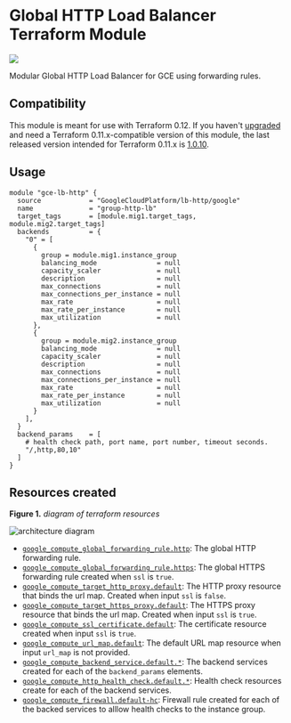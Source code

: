 # Global HTTP Load Balancer Terraform Module

<a href="https://concourse-tf.gcp.solutions/teams/main/pipelines/tf-lb-http-regression" target="_blank">
<img src="https://concourse-tf.gcp.solutions/api/v1/teams/main/pipelines/tf-lb-http-regression/badge" /></a>

Modular Global HTTP Load Balancer for GCE using forwarding rules.

## Compatibility

This module is meant for use with Terraform 0.12. If you haven't [upgraded](https://www.terraform.io/upgrade-guides/0-12.html) and 
need a Terraform 0.11.x-compatible version of this module, the last released version intended for Terraform 0.11.x is
[1.0.10](https://registry.terraform.io/modules/GoogleCloudPlatform/lb-http/google/1.0.10).

## Usage

```HCL
module "gce-lb-http" {
  source            = "GoogleCloudPlatform/lb-http/google"
  name              = "group-http-lb"
  target_tags       = [module.mig1.target_tags, module.mig2.target_tags]
  backends          = {
    "0" = [
      {
        group = module.mig1.instance_group
        balancing_mode               = null
        capacity_scaler              = null
        description                  = null
        max_connections              = null
        max_connections_per_instance = null
        max_rate                     = null
        max_rate_per_instance        = null
        max_utilization              = null
      },
      {
        group = module.mig2.instance_group
        balancing_mode               = null
        capacity_scaler              = null
        description                  = null
        max_connections              = null
        max_connections_per_instance = null
        max_rate                     = null
        max_rate_per_instance        = null
        max_utilization              = null
      }
    ],
  }
  backend_params    = [
    # health check path, port name, port number, timeout seconds.
    "/,http,80,10"
  ]
}
```

## Resources created

**Figure 1.** *diagram of terraform resources*

![architecture diagram](https://raw.githubusercontent.com/GoogleCloudPlatform/terraform-google-lb-http/master/diagram.png)

- [`google_compute_global_forwarding_rule.http`](https://www.terraform.io/docs/providers/google/r/compute_global_forwarding_rule.html): The global HTTP forwarding rule.
- [`google_compute_global_forwarding_rule.https`](https://www.terraform.io/docs/providers/google/r/compute_global_forwarding_rule.html): The global HTTPS forwarding rule created when `ssl` is `true`.
- [`google_compute_target_http_proxy.default`](https://www.terraform.io/docs/providers/google/r/compute_target_http_proxy.html): The HTTP proxy resource that binds the url map. Created when input `ssl` is `false`.
- [`google_compute_target_https_proxy.default`](https://www.terraform.io/docs/providers/google/r/compute_target_https_proxy.html): The HTTPS proxy resource that binds the url map. Created when input `ssl` is `true`.
- [`google_compute_ssl_certificate.default`](https://www.terraform.io/docs/providers/google/r/compute_ssl_certificate.html): The certificate resource created when input `ssl` is `true`. 
- [`google_compute_url_map.default`](https://www.terraform.io/docs/providers/google/r/compute_url_map.html): The default URL map resource when input `url_map` is not provided.
- [`google_compute_backend_service.default.*`](https://www.terraform.io/docs/providers/google/r/compute_backend_service.html): The backend services created for each of the `backend_params` elements.
- [`google_compute_http_health_check.default.*`](https://www.terraform.io/docs/providers/google/r/compute_http_health_check.html): Health check resources create for each of the backend services.
- [`google_compute_firewall.default-hc`](https://www.terraform.io/docs/providers/google/r/compute_firewall.html): Firewall rule created for each of the backed services to alllow health checks to the instance group.
